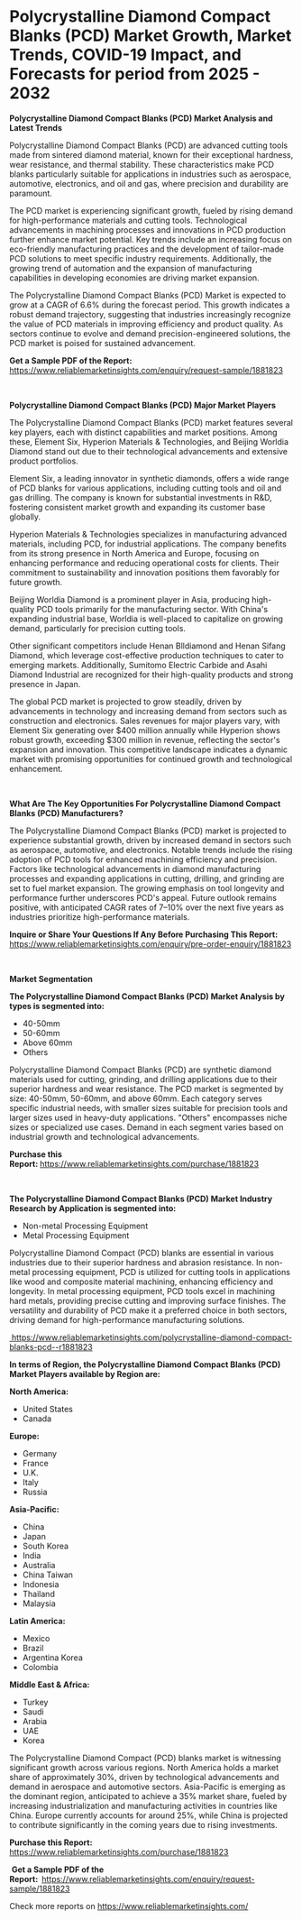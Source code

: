 <p><h1>Polycrystalline Diamond Compact Blanks (PCD) Market Growth, Market Trends, COVID-19 Impact, and Forecasts for period from 2025 - 2032</h1></p><p><strong>Polycrystalline Diamond Compact Blanks (PCD) Market Analysis and Latest Trends</strong></p>
<p><p>Polycrystalline Diamond Compact Blanks (PCD) are advanced cutting tools made from sintered diamond material, known for their exceptional hardness, wear resistance, and thermal stability. These characteristics make PCD blanks particularly suitable for applications in industries such as aerospace, automotive, electronics, and oil and gas, where precision and durability are paramount. </p><p>The PCD market is experiencing significant growth, fueled by rising demand for high-performance materials and cutting tools. Technological advancements in machining processes and innovations in PCD production further enhance market potential. Key trends include an increasing focus on eco-friendly manufacturing practices and the development of tailor-made PCD solutions to meet specific industry requirements. Additionally, the growing trend of automation and the expansion of manufacturing capabilities in developing economies are driving market expansion. </p><p>The Polycrystalline Diamond Compact Blanks (PCD) Market is expected to grow at a CAGR of 6.6% during the forecast period. This growth indicates a robust demand trajectory, suggesting that industries increasingly recognize the value of PCD materials in improving efficiency and product quality. As sectors continue to evolve and demand precision-engineered solutions, the PCD market is poised for sustained advancement.</p></p>
<p><strong>Get a Sample PDF of the Report:&nbsp;</strong> <a href="https://www.reliablemarketinsights.com/enquiry/request-sample/1881823?utm_campaign=2647&utm_medium=2&utm_source=Github&utm_content=ia&utm_term=28022025&utm_id=polycrystalline-diamond-compact-blanks-pcd">https://www.reliablemarketinsights.com/enquiry/request-sample/1881823</a></p>
<p>&nbsp;</p>
<p><strong>Polycrystalline Diamond Compact Blanks (PCD) Major Market Players</strong></p>
<p><p>The Polycrystalline Diamond Compact Blanks (PCD) market features several key players, each with distinct capabilities and market positions. Among these, Element Six, Hyperion Materials & Technologies, and Beijing Worldia Diamond stand out due to their technological advancements and extensive product portfolios.</p><p>Element Six, a leading innovator in synthetic diamonds, offers a wide range of PCD blanks for various applications, including cutting tools and oil and gas drilling. The company is known for substantial investments in R&D, fostering consistent market growth and expanding its customer base globally.</p><p>Hyperion Materials & Technologies specializes in manufacturing advanced materials, including PCD, for industrial applications. The company benefits from its strong presence in North America and Europe, focusing on enhancing performance and reducing operational costs for clients. Their commitment to sustainability and innovation positions them favorably for future growth.</p><p>Beijing Worldia Diamond is a prominent player in Asia, producing high-quality PCD tools primarily for the manufacturing sector. With China's expanding industrial base, Worldia is well-placed to capitalize on growing demand, particularly for precision cutting tools.</p><p>Other significant competitors include Henan Blldiamond and Henan Sifang Diamond, which leverage cost-effective production techniques to cater to emerging markets. Additionally, Sumitomo Electric Carbide and Asahi Diamond Industrial are recognized for their high-quality products and strong presence in Japan.</p><p>The global PCD market is projected to grow steadily, driven by advancements in technology and increasing demand from sectors such as construction and electronics. Sales revenues for major players vary, with Element Six generating over $400 million annually while Hyperion shows robust growth, exceeding $300 million in revenue, reflecting the sector's expansion and innovation. This competitive landscape indicates a dynamic market with promising opportunities for continued growth and technological enhancement.</p></p>
<p>&nbsp;</p>
<p><strong>What Are The Key Opportunities For Polycrystalline Diamond Compact Blanks (PCD) Manufacturers?</strong></p>
<p><p>The Polycrystalline Diamond Compact Blanks (PCD) market is projected to experience substantial growth, driven by increased demand in sectors such as aerospace, automotive, and electronics. Notable trends include the rising adoption of PCD tools for enhanced machining efficiency and precision. Factors like technological advancements in diamond manufacturing processes and expanding applications in cutting, drilling, and grinding are set to fuel market expansion. The growing emphasis on tool longevity and performance further underscores PCD's appeal. Future outlook remains positive, with anticipated CAGR rates of 7–10% over the next five years as industries prioritize high-performance materials.</p></p>
<p><strong>Inquire or Share Your Questions If Any Before Purchasing This Report:</strong> <a href="https://www.reliablemarketinsights.com/enquiry/pre-order-enquiry/1881823?utm_campaign=2647&utm_medium=2&utm_source=Github&utm_content=ia&utm_term=28022025&utm_id=polycrystalline-diamond-compact-blanks-pcd">https://www.reliablemarketinsights.com/enquiry/pre-order-enquiry/1881823</a></p>
<p>&nbsp;</p>
<p><strong>Market Segmentation</strong></p>
<p><strong>The Polycrystalline Diamond Compact Blanks (PCD) Market Analysis by types is segmented into:</strong></p>
<p><ul><li>40-50mm</li><li>50-60mm</li><li>Above 60mm</li><li>Others</li></ul></p>
<p><p>Polycrystalline Diamond Compact Blanks (PCD) are synthetic diamond materials used for cutting, grinding, and drilling applications due to their superior hardness and wear resistance. The PCD market is segmented by size: 40-50mm, 50-60mm, and above 60mm. Each category serves specific industrial needs, with smaller sizes suitable for precision tools and larger sizes used in heavy-duty applications. "Others" encompasses niche sizes or specialized use cases. Demand in each segment varies based on industrial growth and technological advancements.</p></p>
<p><strong>Purchase this Report:&nbsp;</strong><a href="https://www.reliablemarketinsights.com/purchase/1881823?utm_campaign=2647&utm_medium=2&utm_source=Github&utm_content=ia&utm_term=28022025&utm_id=polycrystalline-diamond-compact-blanks-pcd">https://www.reliablemarketinsights.com/purchase/1881823</a></p>
<p>&nbsp;</p>
<p><strong>The Polycrystalline Diamond Compact Blanks (PCD) Market Industry Research by Application is segmented into:</strong></p>
<p><ul><li>Non-metal Processing Equipment</li><li>Metal Processing Equipment</li></ul></p>
<p><p>Polycrystalline Diamond Compact (PCD) blanks are essential in various industries due to their superior hardness and abrasion resistance. In non-metal processing equipment, PCD is utilized for cutting tools in applications like wood and composite material machining, enhancing efficiency and longevity. In metal processing equipment, PCD tools excel in machining hard metals, providing precise cutting and improving surface finishes. The versatility and durability of PCD make it a preferred choice in both sectors, driving demand for high-performance manufacturing solutions.</p></p>
<p><a href="https://www.reliablemarketinsights.com/polycrystalline-diamond-compact-blanks-pcd--r1881823?utm_campaign=2647&utm_medium=2&utm_source=Github&utm_content=ia&utm_term=28022025&utm_id=polycrystalline-diamond-compact-blanks-pcd">&nbsp;https://www.reliablemarketinsights.com/polycrystalline-diamond-compact-blanks-pcd--r1881823</a></p>
<p><strong>In terms of Region, the Polycrystalline Diamond Compact Blanks (PCD) Market Players available by Region are:</strong></p>
<p>
    <p> <strong> North America: </strong>
        <ul>
            <li>United States</li>
            <li>Canada</li>
        </ul>
        </p> 
    <p> <strong> Europe: </strong>
        <ul>
            <li>Germany</li>
            <li>France</li>
            <li>U.K.</li>
            <li>Italy</li>
            <li>Russia</li>
        </ul>
        </p> 
    <p> <strong> Asia-Pacific: </strong>
        <ul>
            <li>China</li>
            <li>Japan</li>
            <li>South Korea</li>
            <li>India</li>
            <li>Australia</li>
            <li>China Taiwan</li>
            <li>Indonesia</li>
            <li>Thailand</li>
            <li>Malaysia</li>
        </ul>
        </p> 
    <p> <strong> Latin America: </strong>
        <ul>
            <li>Mexico</li>
            <li>Brazil</li>
            <li>Argentina Korea</li>
            <li>Colombia</li>
        </ul>
        </p> 
    <p> <strong> Middle East & Africa: </strong>
        <ul>
            <li>Turkey</li>
            <li>Saudi</li>
            <li>Arabia</li>
            <li>UAE</li>
            <li>Korea</li>
        </ul>
    </p>
    </p>
<p><p>The Polycrystalline Diamond Compact (PCD) blanks market is witnessing significant growth across various regions. North America holds a market share of approximately 30%, driven by technological advancements and demand in aerospace and automotive sectors. Asia-Pacific is emerging as the dominant region, anticipated to achieve a 35% market share, fueled by increasing industrialization and manufacturing activities in countries like China. Europe currently accounts for around 25%, while China is projected to contribute significantly in the coming years due to rising investments.</p></p>
<p><strong>Purchase this Report: </strong><a href="https://www.reliablemarketinsights.com/purchase/1881823?utm_campaign=2647&utm_medium=2&utm_source=Github&utm_content=ia&utm_term=28022025&utm_id=polycrystalline-diamond-compact-blanks-pcd">https://www.reliablemarketinsights.com/purchase/1881823</a></p>
<p>&nbsp;<strong>Get a Sample PDF of the Report:&nbsp;&nbsp;</strong><a href="https://www.reliablemarketinsights.com/enquiry/request-sample/1881823?utm_campaign=2647&utm_medium=2&utm_source=Github&utm_content=ia&utm_term=28022025&utm_id=polycrystalline-diamond-compact-blanks-pcd">https://www.reliablemarketinsights.com/enquiry/request-sample/1881823</a></p>
<p><strong></strong></p>
<p>Check more reports on <a href="https://www.reliablemarketinsights.com/?utm_campaign=2647&utm_medium=2&utm_source=Github&utm_content=ia&utm_term=28022025&utm_id=polycrystalline-diamond-compact-blanks-pcd">https://www.reliablemarketinsights.com/</a></p>